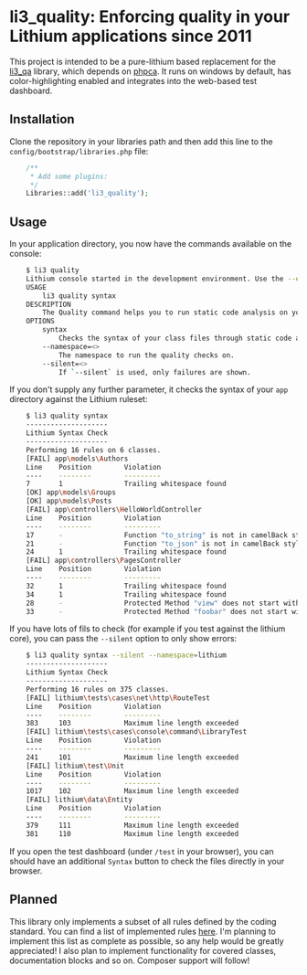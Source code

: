 li3_quality: Enforcing quality in your Lithium applications since 2011
======================================================================
This project is intended to be a pure-lithium based replacement for the [li3_qa](https://github.com/UnionOfRAD/li3_qa) library, which depends on [phpca](https://github.com/UnionOfRAD/phpca). It runs on windows by default, has color-highlighting enabled and integrates into the web-based test dashboard.

Installation
------------
Clone the repository in your libraries path and then add this line to the `config/bootstrap/libraries.php` file:

```php
	/**
	 * Add some plugins:
	 */
	Libraries::add('li3_quality');
```

Usage
-----
In your application directory, you now have the commands available on the console:

```bash
	$ li3 quality
	Lithium console started in the development environment. Use the --env=environmet key to alter this.
	USAGE
		li3 quality syntax
	DESCRIPTION
		The Quality command helps you to run static code analysis on your codebase.
	OPTIONS
		syntax
			Checks the syntax of your class files through static code analysis.
		--namespace=<>
			The namespace to run the quality checks on.
		--silent=<>
			If `--silent` is used, only failures are shown.
```

If you don't supply any further parameter, it checks the syntax of your `app` directory against the Lithium ruleset:

```bash
	$ li3 quality syntax
	--------------------
	Lithium Syntax Check
	--------------------
	Performing 16 rules on 6 classes.
	[FAIL] app\models\Authors
	Line    Position        Violation
	----    --------        ---------
	7       1               Trailing whitespace found
	[OK] app\models\Groups
	[OK] app\models\Posts
	[FAIL] app\controllers\HelloWorldController
	Line    Position        Violation
	----    --------        ---------
	17      -               Function "to_string" is not in camelBack style
	21      -               Function "to_json" is not in camelBack style
	24      1               Trailing whitespace found
	[FAIL] app\controllers\PagesController
	Line    Position        Violation
	----    --------        ---------
	32      1               Trailing whitespace found
	34      1               Trailing whitespace found
	28      -               Protected Method "view" does not start with "_"
	33      -               Protected Method "foobar" does not start with "_"
```

If you have lots of fils to check (for example if you test against the lithium core), you can pass the `--silent` option to only show errors:

```bash
	$ li3 quality syntax --silent --namespace=lithium
	--------------------
	Lithium Syntax Check
	--------------------
	Performing 16 rules on 375 classes.
	[FAIL] lithium\tests\cases\net\http\RouteTest
	Line    Position        Violation
	----    --------        ---------
	383     103             Maximum line length exceeded
	[FAIL] lithium\tests\cases\console\command\LibraryTest
	Line    Position        Violation
	----    --------        ---------
	241     101             Maximum line length exceeded
	[FAIL] lithium\test\Unit
	Line    Position        Violation
	----    --------        ---------
	1017    102             Maximum line length exceeded
	[FAIL] lithium\data\Entity
	Line    Position        Violation
	----    --------        ---------
	379     111             Maximum line length exceeded
	381     110             Maximum line length exceeded
```

If you open the test dashboard (under `/test` in your browser), you can should have an additional `Syntax` button to check the files directly in your browser.

Planned
-------
This library only implements a subset of all rules defined by the coding standard. You can find a list of implemented rules [here](). I'm planning to implement this list as complete as possible, so any help would be greatly appreciated! I also plan to implement functionality for covered classes, documentation blocks and so on. Composer support will follow!